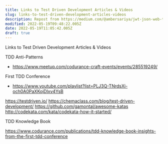 ```yaml
---
title: Links to Test Driven Development Articles & Videos
slug: links-to-test-driven-development-articles-videos
description: Repost from https://medium.com/@ambersariya/jwt-json-web-token-cd90ef7a7a66
modified: 2022-05-19T09:48:22.005Z
date: 2022-05-19T11:05:42.005Z
draft: true
---
```


Links to Test Driven Development Articles & Videos

TDD Anti-Patterns

- https://www.meetup.com/codurance-craft-events/events/285519249/

First TDD Conference

- https://www.youtube.com/playlist?list=PLJ3Q-TNrdsXi-och0A0PaXKojDlxv4YsB


https://testdriven.io/
https://chemaclass.com/blog/test-driven-development/
https://github.com/gamontal/awesome-katas
http://codekata.com/kata/codekata-how-it-started/


TDD Knowledge Book

https://www.codurance.com/publications/tdd-knowledge-book-insights-from-the-first-tdd-conference